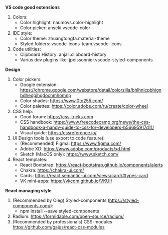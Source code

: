 **VS code good extensions**
1. Colors:
    - Color highlight: naumovs.color-highlight
    - Color picker: anseki.vscode-color
2. IDE style:
    - Color theme: zhuangtongfa.material-theme
    - Styled folders: vscode-icons-team.vscode-icons
3. Code utilities:
    - Clipboard History: anjali.clipboard-history
    - Varius dev plugins like: jpoissonnier.vscode-styled-components


**Design**
1. Color pickers:
    - Google extension: https://chrome.google.com/webstore/detail/colorzilla/bhlhnicpbhignbdhedgjhgdocnmhomnp
    - Color shades: https://www.0to255.com/
    - Color palettes: https://color.adobe.com/ru/create/color-wheel
2. CSS help:
    - Good forum: https://css-tricks.com
    - CSS handbook: https://www.freecodecamp.org/news/the-css-handbook-a-handy-guide-to-css-for-developers-b56695917d11/
    - Visual guide: https://cssreference.io/
3. UI Design tools (use export to code feature):
    - (Recommended) Figma: https://www.figma.com/
    - Adobe XD: https://www.adobe.com/products/xd.html
    - Sketch (MacOS only): https://www.sketch.com/
4. React templates:
    - React Bootstrap: https://react-bootstrap.github.io/components/alerts
    - Chakra: https://chakra-ui.com/
    - Cards: https://react.semantic-ui.com/views/card/#types-card
    - VK mini-apps: https://vkcom.github.io/VKUI/


**React managing style** 
1. (Recommended by Oleg) Styled-components (https://styled-components.com/):
    - npm install --save styled-components
2. Radium: https://formidable.com/open-source/radium/
3. (Recommended by professionals) CSS-modules https://github.com/gajus/react-css-modules